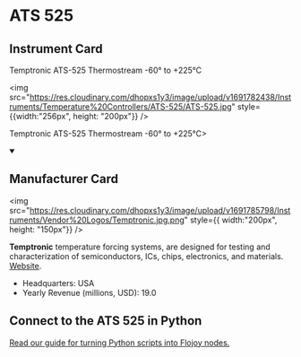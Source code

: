 
# ATS 525

## Instrument Card

<div className="flex">

<div>

Temptronic ATS-525 Thermostream -60° to +225°C

</div>

<img src="https://res.cloudinary.com/dhopxs1y3/image/upload/v1691782438/Instruments/Temperature%20Controllers/ATS-525/ATS-525.jpg" style={{width:"256px", height: "200px"}} />

</div>

Temptronic ATS-525 Thermostream -60° to +225°C>

<details open>
<summary><h2>Manufacturer Card</h2></summary>

<img src="https://res.cloudinary.com/dhopxs1y3/image/upload/v1691785798/Instruments/Vendor%20Logos/Temptronic.jpg.png" style={{ width:"200px", height: "150px"}} />

**Temptronic** temperature forcing systems, are designed for testing and characterization of semiconductors, ICs, chips, electronics, and materials. <a href="https://www.intestthermal.com/temptronic">Website</a>.

<ul>
  <li>Headquarters: USA</li>
  <li>Yearly Revenue (millions, USD): 19.0</li>
</ul>
</details>

## Connect to the ATS 525 in Python

[Read our guide for turning Python scripts into Flojoy nodes.](https://docs.flojoy.ai/custom-nodes/creating-custom-node/)



